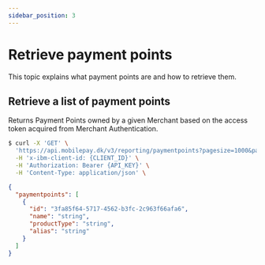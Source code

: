 ```yaml
---
sidebar_position: 3
---
```


# Retrieve payment points

This topic explains what payment points are and how to retrieve them.

## Retrieve a list of payment points

Returns Payment Points owned by a given Merchant based on the access token acquired from Merchant Authentication.

```bash title="Request curl example"
$ curl -X 'GET' \
  'https://api.mobilepay.dk/v3/reporting/paymentpoints?pagesize=1000&pagenumber=1' \
  -H 'x-ibm-client-id: {CLIENT_ID}' \
  -H 'Authorization: Bearer {API_KEY}' \
  -H 'Content-Type: application/json' \
```

```json title="Response JSON example"
{
  "paymentpoints": [
    {
      "id": "3fa85f64-5717-4562-b3fc-2c963f66afa6",
      "name": "string",
      "productType": "string",
      "alias": "string"
    }
  ]
}
```